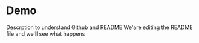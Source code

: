# Demo

Descrption to understand Github and README
We'are editing the README file and we'll see what happens
